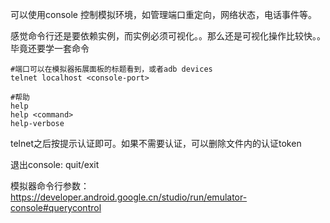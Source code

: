 可以使用console 控制模拟环境，如管理端口重定向，网络状态，电话事件等。

感觉命令行还是要依赖实例，而实例必须可视化。。那么还是可视化操作比较快。。毕竟还要学一套命令

```
#端口可以在模拟器拓展面板的标题看到，或者adb devices
telnet localhost <console-port>

#帮助
help
help <command>
help-verbose
```

telnet之后按提示认证即可。如果不需要认证，可以删除文件内的认证token

退出console: quit/exit

模拟器命令行参数：https://developer.android.google.cn/studio/run/emulator-console#querycontrol

